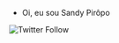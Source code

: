 - Oi, eu sou Sandy Pirôpo

<img alt="Twitter Follow" src="https://img.shields.io/twitter/follow/sandypiropo?color=1DA1F2&logo=Twitter&style=for-the-badge">
<!---
sandypiropo/sandypiropo is a ✨ special ✨ repository because its `README.md` (this file) appears on your GitHub profile.
You can click the Preview link to take a look at your changes.
--->
